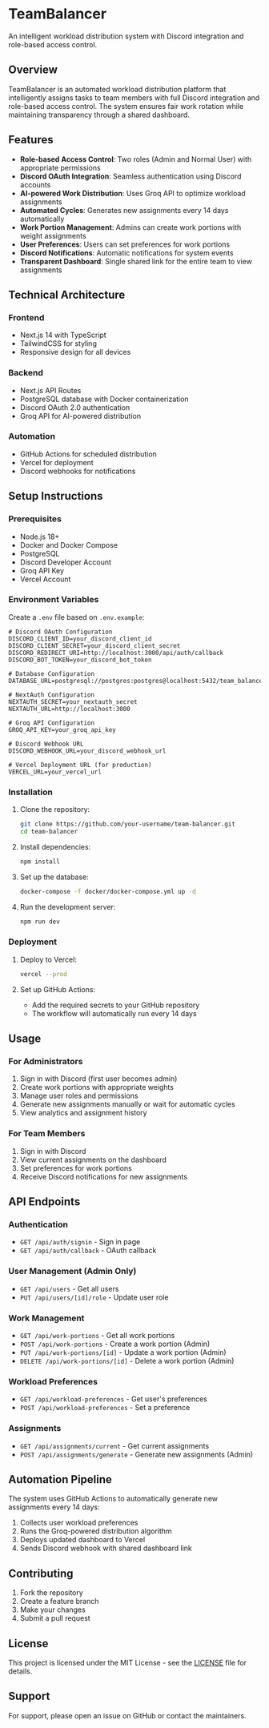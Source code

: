 # TeamBalancer

An intelligent workload distribution system with Discord integration and role-based access control.

## Overview

TeamBalancer is an automated workload distribution platform that intelligently assigns tasks to team members with full Discord integration and role-based access control. The system ensures fair work rotation while maintaining transparency through a shared dashboard.

## Features

- **Role-based Access Control**: Two roles (Admin and Normal User) with appropriate permissions
- **Discord OAuth Integration**: Seamless authentication using Discord accounts
- **AI-powered Work Distribution**: Uses Groq API to optimize workload assignments
- **Automated Cycles**: Generates new assignments every 14 days automatically
- **Work Portion Management**: Admins can create work portions with weight assignments
- **User Preferences**: Users can set preferences for work portions
- **Discord Notifications**: Automatic notifications for system events
- **Transparent Dashboard**: Single shared link for the entire team to view assignments

## Technical Architecture

### Frontend
- Next.js 14 with TypeScript
- TailwindCSS for styling
- Responsive design for all devices

### Backend
- Next.js API Routes
- PostgreSQL database with Docker containerization
- Discord OAuth 2.0 authentication
- Groq API for AI-powered distribution

### Automation
- GitHub Actions for scheduled distribution
- Vercel for deployment
- Discord webhooks for notifications

## Setup Instructions

### Prerequisites
- Node.js 18+
- Docker and Docker Compose
- PostgreSQL
- Discord Developer Account
- Groq API Key
- Vercel Account

### Environment Variables
Create a `.env` file based on `.env.example`:

```env
# Discord OAuth Configuration
DISCORD_CLIENT_ID=your_discord_client_id
DISCORD_CLIENT_SECRET=your_discord_client_secret
DISCORD_REDIRECT_URI=http://localhost:3000/api/auth/callback
DISCORD_BOT_TOKEN=your_discord_bot_token

# Database Configuration
DATABASE_URL=postgresql://postgres:postgres@localhost:5432/team_balancer

# NextAuth Configuration
NEXTAUTH_SECRET=your_nextauth_secret
NEXTAUTH_URL=http://localhost:3000

# Groq API Configuration
GROQ_API_KEY=your_groq_api_key

# Discord Webhook URL
DISCORD_WEBHOOK_URL=your_discord_webhook_url

# Vercel Deployment URL (for production)
VERCEL_URL=your_vercel_url
```

### Installation

1. Clone the repository:
   ```bash
   git clone https://github.com/your-username/team-balancer.git
   cd team-balancer
   ```

2. Install dependencies:
   ```bash
   npm install
   ```

3. Set up the database:
   ```bash
   docker-compose -f docker/docker-compose.yml up -d
   ```

4. Run the development server:
   ```bash
   npm run dev
   ```

### Deployment

1. Deploy to Vercel:
   ```bash
   vercel --prod
   ```

2. Set up GitHub Actions:
   - Add the required secrets to your GitHub repository
   - The workflow will automatically run every 14 days

## Usage

### For Administrators
1. Sign in with Discord (first user becomes admin)
2. Create work portions with appropriate weights
3. Manage user roles and permissions
4. Generate new assignments manually or wait for automatic cycles
5. View analytics and assignment history

### For Team Members
1. Sign in with Discord
2. View current assignments on the dashboard
3. Set preferences for work portions
4. Receive Discord notifications for new assignments

## API Endpoints

### Authentication
- `GET /api/auth/signin` - Sign in page
- `GET /api/auth/callback` - OAuth callback

### User Management (Admin Only)
- `GET /api/users` - Get all users
- `PUT /api/users/[id]/role` - Update user role

### Work Management
- `GET /api/work-portions` - Get all work portions
- `POST /api/work-portions` - Create a work portion (Admin)
- `PUT /api/work-portions/[id]` - Update a work portion (Admin)
- `DELETE /api/work-portions/[id]` - Delete a work portion (Admin)

### Workload Preferences
- `GET /api/workload-preferences` - Get user's preferences
- `POST /api/workload-preferences` - Set a preference

### Assignments
- `GET /api/assignments/current` - Get current assignments
- `POST /api/assignments/generate` - Generate new assignments (Admin)

## Automation Pipeline

The system uses GitHub Actions to automatically generate new assignments every 14 days:

1. Collects user workload preferences
2. Runs the Groq-powered distribution algorithm
3. Deploys updated dashboard to Vercel
4. Sends Discord webhook with shared dashboard link

## Contributing

1. Fork the repository
2. Create a feature branch
3. Make your changes
4. Submit a pull request

## License

This project is licensed under the MIT License - see the [LICENSE](LICENSE) file for details.

## Support

For support, please open an issue on GitHub or contact the maintainers.
